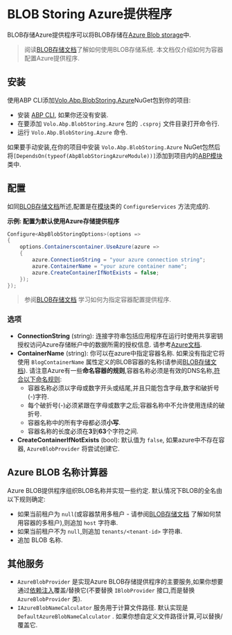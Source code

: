 # BLOB Storing Azure提供程序

BLOB存储Azure提供程序可以将BLOB存储在[Azure Blob storage](https://azure.microsoft.com/en-us/services/storage/blobs/)中.

> 阅读[BLOB存储文档](Blob-Storing.md)了解如何使用BLOB存储系统. 本文档仅介绍如何为容器配置Azure提供程序.

## 安装

使用ABP CLI添加[Volo.Abp.BlobStoring.Azure](https://www.nuget.org/packages/Volo.Abp.BlobStoring.Azure)NuGet包到你的项目:

* 安装 [ABP CLI](https://docs.abp.io/en/abp/latest/CLI), 如果你还没有安装.
* 在要添加 `Volo.Abp.BlobStoring.Azure` 包的 `.csproj` 文件目录打开命令行.
* 运行 `Volo.Abp.BlobStoring.Azure` 命令.

如果要手动安装,在你的项目中安装 `Volo.Abp.BlobStoring.Azure` NuGet包然后将`[DependsOn(typeof(AbpBlobStoringAzureModule))]`添加到项目内的[ABP模块](Module-Development-Basics.md)类中.

## 配置

如同[BLOB存储文档](Blob-Storing.md)所述,配置是在[模块](Module-Development-Basics.md)类的 `ConfigureServices` 方法完成的.

**示例: 配置为默认使用Azure存储提供程序**

````csharp
Configure<AbpBlobStoringOptions>(options =>
{
    options.Containerscontainer.UseAzure(azure =>
    {
        azure.ConnectionString = "your azure connection string";
        azure.ContainerName = "your azure container name";
        azure.CreateContainerIfNotExists = false;
    });
});
````

> 参阅[BLOB存储文档](Blob-Storing.md) 学习如何为指定容器配置提供程序.

### 选项

* **ConnectionString** (string): 连接字符串包括应用程序在运行时使用共享密钥授权访问Azure存储帐户中的数据所需的授权信息. 请参考[Azure文档](https://docs.microsoft.com/en-us/azure/storage/common/storage-configure-connection-string).
* **ContainerName** (string): 你可以在azure中指定容器名称. 如果没有指定它将使用 `BlogContainerName` 属性定义的BLOB容器的名称(请参阅[BLOB存储文档](Blob-Storing.md)). 请注意Azure有一些**命名容器的规则**,容器名称必须是有效的DNS名称,[符合以下命名规则](https://docs.microsoft.com/en-us/rest/api/storageservices/naming-and-referencing-containers--blobs--and-metadata#container-names):
    * 容器名称必须以字母或数字开头或结尾,并且只能包含字母,数字和破折号(-)字符.
    * 每个破折号(-)必须紧跟在字母或数字之后;容器名称中不允许使用连续的破折号.
    * 容器名称中的所有字母都必须**小写**.
    * 容器名称的长度必须在**3**到**63**个字符之间.
* **CreateContainerIfNotExists** (bool): 默认值为 `false`, 如果azure中不存在容器, `AzureBlobProvider` 将尝试创建它.

## Azure BLOB 名称计算器

Azure BLOB提供程序组织BLOB名称并实现一些约定. 默认情况下BLOB的全名由以下规则确定:

* 如果当前租户为 `null`(或容器禁用多租户 - 请参阅[BLOB存储文档](Blob-Storing.md) 了解如何禁用容器的多租户),则追加 `host` 字符串.
* 如果当前租户不为 `null`,则追加 `tenants/<tenant-id>` 字符串.
* 追加 BLOB 名称.

## 其他服务

* `AzureBlobProvider` 是实现Azure BLOB存储提供程序的主要服务,如果你想要通过[依赖注入](Dependency-Injection.md)覆盖/替换它(不要替换 `IBlobProvider` 接口,而是替换 `AzureBlobProvider` 类).
* `IAzureBlobNameCalculator` 服务用于计算文件路径. 默认实现是 `DefaultAzureBlobNameCalculator` . 如果你想自定义文件路径计算,可以替换/覆盖它.
